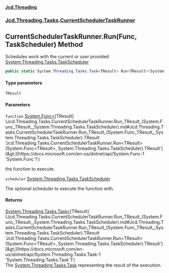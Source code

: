 #### [Jcd.Threading](index.md 'index')
### [Jcd.Threading.Tasks](Jcd.Threading.Tasks.md 'Jcd.Threading.Tasks').[CurrentSchedulerTaskRunner](Jcd.Threading.Tasks.CurrentSchedulerTaskRunner.md 'Jcd.Threading.Tasks.CurrentSchedulerTaskRunner')

## CurrentSchedulerTaskRunner.Run<TResult>(Func<TResult>, TaskScheduler) Method

Schedules work with the current or user provided [System.Threading.Tasks.TaskScheduler](https://docs.microsoft.com/en-us/dotnet/api/System.Threading.Tasks.TaskScheduler 'System.Threading.Tasks.TaskScheduler')

```csharp
public static System.Threading.Tasks.Task<TResult> Run<TResult>(System.Func<TResult> function, System.Threading.Tasks.TaskScheduler? scheduler=null);
```
#### Type parameters

<a name='Jcd.Threading.Tasks.CurrentSchedulerTaskRunner.Run_TResult_(System.Func_TResult_,System.Threading.Tasks.TaskScheduler).TResult'></a>

`TResult`
#### Parameters

<a name='Jcd.Threading.Tasks.CurrentSchedulerTaskRunner.Run_TResult_(System.Func_TResult_,System.Threading.Tasks.TaskScheduler).function'></a>

`function` [System.Func&lt;](https://docs.microsoft.com/en-us/dotnet/api/System.Func-1 'System.Func`1')[TResult](Jcd.Threading.Tasks.CurrentSchedulerTaskRunner.Run_TResult_(System.Func_TResult_,System.Threading.Tasks.TaskScheduler).md#Jcd.Threading.Tasks.CurrentSchedulerTaskRunner.Run_TResult_(System.Func_TResult_,System.Threading.Tasks.TaskScheduler).TResult 'Jcd.Threading.Tasks.CurrentSchedulerTaskRunner.Run<TResult>(System.Func<TResult>, System.Threading.Tasks.TaskScheduler).TResult')[&gt;](https://docs.microsoft.com/en-us/dotnet/api/System.Func-1 'System.Func`1')

the function to execute.

<a name='Jcd.Threading.Tasks.CurrentSchedulerTaskRunner.Run_TResult_(System.Func_TResult_,System.Threading.Tasks.TaskScheduler).scheduler'></a>

`scheduler` [System.Threading.Tasks.TaskScheduler](https://docs.microsoft.com/en-us/dotnet/api/System.Threading.Tasks.TaskScheduler 'System.Threading.Tasks.TaskScheduler')

The optional scheduler to execute the function with.

#### Returns
[System.Threading.Tasks.Task&lt;](https://docs.microsoft.com/en-us/dotnet/api/System.Threading.Tasks.Task-1 'System.Threading.Tasks.Task`1')[TResult](Jcd.Threading.Tasks.CurrentSchedulerTaskRunner.Run_TResult_(System.Func_TResult_,System.Threading.Tasks.TaskScheduler).md#Jcd.Threading.Tasks.CurrentSchedulerTaskRunner.Run_TResult_(System.Func_TResult_,System.Threading.Tasks.TaskScheduler).TResult 'Jcd.Threading.Tasks.CurrentSchedulerTaskRunner.Run<TResult>(System.Func<TResult>, System.Threading.Tasks.TaskScheduler).TResult')[&gt;](https://docs.microsoft.com/en-us/dotnet/api/System.Threading.Tasks.Task-1 'System.Threading.Tasks.Task`1')  
The [System.Threading.Tasks.Task](https://docs.microsoft.com/en-us/dotnet/api/System.Threading.Tasks.Task 'System.Threading.Tasks.Task') representing the result of the execution.